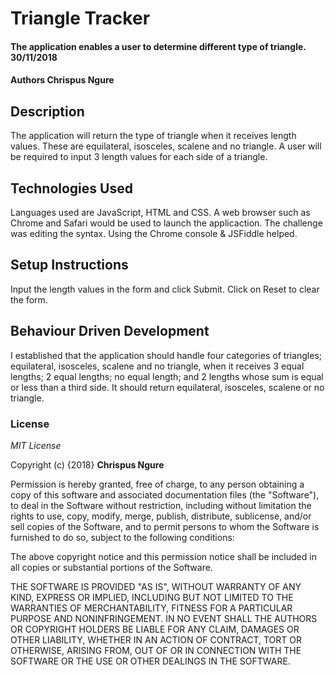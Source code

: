 # Triangle Tracker
#### The application enables a user to determine different type of triangle. 30/11/2018
#### Authors **Chrispus Ngure**
## Description
The application will return the type of triangle when it receives length values.
These are equilateral, isosceles, scalene and no triangle. A user will be required
to input 3 length values for each side of a triangle.  
## Technologies Used
Languages used are JavaScript, HTML and CSS. A web browser such as Chrome and
Safari would be used to launch the applicaction. The challenge was editing
the syntax. Using the Chrome console & JSFiddle helped.
## Setup Instructions
Input the length values in the form and click Submit.
Click on Reset to clear the form. 
## Behaviour Driven Development  
I established that the application should handle four categories of triangles;
equilateral, isosceles, scalene and no triangle, when it receives 3 equal lengths;
2 equal lengths; no equal length; and 2 lengths whose sum is equal or less than
a third side. It should return equilateral, isosceles, scalene or no triangle.
### License
*MIT License*

Copyright (c) {2018} **Chrispus Ngure**

Permission is hereby granted, free of charge, to any person obtaining a copy of
this software and associated documentation files (the "Software"), to deal in
the Software without restriction, including without limitation the rights to use,
copy, modify, merge, publish, distribute, sublicense, and/or sell copies of the
Software, and to permit persons to whom the Software is furnished to do so,
subject to the following conditions:

The above copyright notice and this permission notice shall be included in all
copies or substantial portions of the Software.

THE SOFTWARE IS PROVIDED "AS IS", WITHOUT WARRANTY OF ANY KIND, EXPRESS OR IMPLIED,
INCLUDING BUT NOT LIMITED TO THE WARRANTIES OF MERCHANTABILITY, FITNESS FOR A
PARTICULAR PURPOSE AND NONINFRINGEMENT. IN NO EVENT SHALL THE AUTHORS OR COPYRIGHT
HOLDERS BE LIABLE FOR ANY CLAIM, DAMAGES OR OTHER LIABILITY, WHETHER IN AN ACTION
OF CONTRACT, TORT OR OTHERWISE, ARISING FROM, OUT OF OR IN CONNECTION WITH THE
SOFTWARE OR THE USE OR OTHER DEALINGS IN THE SOFTWARE.
